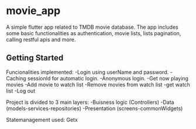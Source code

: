 # movie_app

A simple flutter app related to TMDB movie database. The app includes some basic functionalities as authentication, movie lists, lists pagination, calling restful apis and more.

## Getting Started

Funcionalities implemented: 
-Login using userName and password.
-Caching sessionId for automatic login.
-Anonymous login.
-Get now playing movies
-Add movie to watch list
-Remove movies from watch list
-get watch list
-Log out

Project is divided to 3 main layers:
-Buisness logic (Controllers)
-Data (models-services-repositories)
-Presentation (screens-commonWidgets)

Statemanagement used: Getx 
